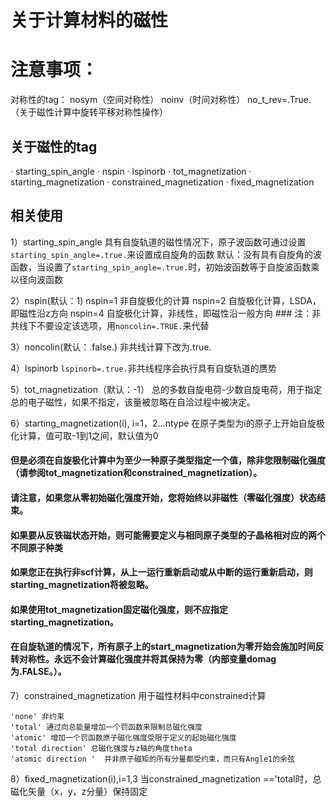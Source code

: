 # 关于计算材料的磁性
# 注意事项：
对称性的tag：
nosym（空间对称性）
noinv（时间对称性）
no_t_rev=.True.（关于磁性计算中旋转平移对称性操作）






## 关于磁性的tag
· starting_spin_angle
· nspin
· lspinorb
· tot_magnetization
· starting_magnetization
· constrained_magnetization
· fixed_magnetization
## 相关使用
1）starting_spin_angle
具有自旋轨道的磁性情况下，原子波函数可通过设置`starting_spin_angle=.true.`来设置成自旋角的函数
默认：没有具有自旋角的波函数，当设置了`starting_spin_angle=.true.`时，初始波函数等于自旋波函数乘以径向波函数

2）nspin(默认：1)
nspin=1 非自旋极化的计算
nspin=2 自旋极化计算，LSDA，即磁性沿z方向
nspin=4 自旋极化计算，非线性，即磁性沿一般方向  ### 注：非共线下不要设定该选项，用`noncolin=.TRUE.`来代替

3）noncolin(默认：.false.)
非共线计算下改为.true.

4）lspinorb
`lspinorb=.true.`非共线程序会执行具有自旋轨道的赝势

5）tot_magnetization（默认：-1）
总的多数自旋电荷-少数自旋电荷，用于指定总的电子磁性，如果不指定，该量被忽略在自洽过程中被决定。

6）starting_magnetization(i), i=1，2...ntype
在原子类型为i的原子上开始自旋极化计算，值可取-1到1之间，默认值为0
#### 但是必须在自旋极化计算中为至少一种原子类型指定一个值，除非您限制磁化强度（请参阅tot_magnetization和constrained_magnetization）。
#### 请注意，如果您从零初始磁化强度开始，您将始终以非磁性（零磁化强度）状态结束。
#### 如果要从反铁磁状态开始，则可能需要定义与相同原子类型的子晶格相对应的两个不同原子种类
#### 如果您正在执行非scf计算，从上一运行重新启动或从中断的运行重新启动，则starting_magnetization将被忽略。
#### 如果使用tot_magnetization固定磁化强度，则不应指定starting_magnetization。
#### 在自旋轨道的情况下，所有原子上的start_magnetization为零开始会施加时间反转对称性。永远不会计算磁化强度并将其保持为零（内部变量domag为.FALSE。）。

7）constrained_magnetization 用于磁性材料中constrained计算
```
'none' 非约束
'total' 通过向总能量增加一个罚函数来限制总磁化强度
'atomic' 增加一个罚函数原子磁化强度受限于定义的起始磁化强度
'total direction' 总磁化强度与z轴的角度theta
'atomic direction '  并非原子磁矩的所有分量都受约束，而只有Angle1的余弦
```

8）fixed_magnetization(i),i=1,3
当constrained_magnetization =='total时，总磁化矢量（x，y，z分量）保持固定

